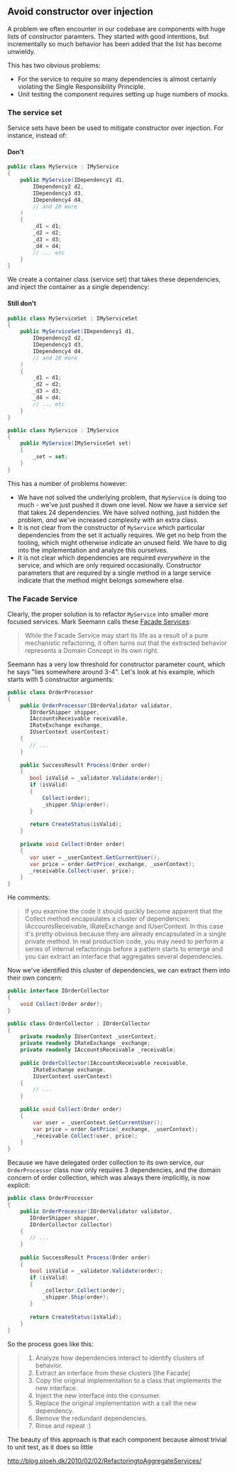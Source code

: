 ## Avoid constructor over injection

A problem we often encounter in our codebase are components with huge lists of constructor paramters. They started with good intentions, but incrementally so much behavior has been added that the list has become unwieldy.

This has two obvious problems:

- For the service to require so many dependencies is almost certainly violating the Single Responsibility Principle.
- Unit testing the component requires setting up huge numbers of mocks.

### The service set
 
Service sets have been be used to mitigate constructor over injection. For instance, instead of:

#### Don't

```c#
public class MyService : IMyService
{
    public MyService(IDependency1 d1,
        IDependency2 d2,
        IDependency3 d3,
        IDependency4 d4,
        // and 20 more
    )
    {
        _d1 = d1;
        _d2 = d2;
        _d3 = d3;
        _d4 = d4;
        // ... etc
    }
}
```

We create a container class (service set) that takes these dependencies, and inject the container as a single dependency:

#### Still don't

```c#
public class MyServiceSet : IMyServiceSet
{
    public MyServiceSet(IDependency1 d1,
        IDependency2 d2,
        IDependency3 d3,
        IDependency4 d4,
        // and 20 more
    )
    {
        _d1 = d1;
        _d2 = d2;
        _d3 = d3;
        _d4 = d4;
        // ... etc
    }
}

public class MyService : IMyService
{
    public MyService(IMyServiceSet set)
    {
        _set = set;
    }
}
```

This has a number of problems however:

- We have not solved the underlying problem, that `MyService` is doing too much - we've just pushed it down one level. Now we have a service _set_ that takes 24 dependencies. We have solved nothing, just hidden the problem, _and_ we've increased complexity with an extra class.
- It is not clear from the constructor of `MyService` which particular dependencies from the set it actually requires. We get no help from the tooling, which might otherwise indicate an unused field. We have to dig into the implementation and analyze this ourselves.
- It is not clear which dependencies are required _everywhere_ in the service, and which are only required occasionally. Constructor parameters that are required by a single method in a large service indicate that the method might belongs somewhere else.  

### The Facade Service

Clearly, the proper solution is to refactor `MyService` into smaller more focused services. Mark Seemann calls these [Facade Services](http://blog.ploeh.dk/2010/02/02/RefactoringtoAggregateServices/):

> While the Facade Service may start its life as a result of a pure mechanistic refactoring, it often turns out that the extracted behavior represents a Domain Concept in its own right.

Seemann has a very low threshold for constructor parameter count, which he says "lies somewhere around 3-4". Let's look at his example, which starts with 5 constructor arguments:

```c#
public class OrderProcessor
{
    public OrderProcessor(IOrderValidator validator,
       IOrderShipper shipper,
       IAccountsReceivable receivable,
       IRateExchange exchange,
       IUserContext userContext)
    {
       // ...
    }
       
    public SuccessResult Process(Order order)
    {
       bool isValid = _validator.Validate(order);
       if (isValid)
       {
           Collect(order);
           _shipper.Ship(order);
       }
    
       return CreateStatus(isValid);
    }
    
    private void Collect(Order order)
    {
       var user = _userContext.GetCurrentUser();
       var price = order.GetPrice(_exchange, _userContext);
       _receivable.Collect(user, price);
    }
}
```

He comments:

> If you examine the code it should quickly become apparent that the Collect method encapsulates a cluster of dependencies: IAccountsReceivable, IRateExchange and IUserContext. In this case it's pretty obvious because they are already encapsulated in a single private method. In real production code, you may need to perform a series of internal refactorings before a pattern starts to emerge and you can extract an interface that aggregates several dependencies.
  

Now we've identified this cluster of dependencies, we can extract them into their own concern:
                                                                                         
```c#
public interface IOrderCollector
{
    void Collect(Order order);
}

public class OrderCollector : IOrderCollector
{
    private readonly IUserContext _userContext;
    private readonly IRateExchange _exchange;
    private readonly IAccountsReceivable _receivable;
 
    public OrderCollector(IAccountsReceivable receivable,
        IRateExchange exchange,
        IUserContext userContext)
    {
        // ...
    }
 
    public void Collect(Order order)
    {
        var user = _userContext.GetCurrentUser();
        var price = order.GetPrice(_exchange, _userContext);
        _receivable.Collect(user, price);
    }
}
```

Because we have delegated order collection to its own service, our `OrderProcessor` class now only requires 3 dependencies, and the domain concern of order collection, which was always there implicitly, is now explicit:

```c#
public class OrderProcessor
{
    public OrderProcessor(IOrderValidator validator,
       IOrderShipper shipper,
       IOrderCollector collector)
    {
       // ...
    }
       
    public SuccessResult Process(Order order)
    {
       bool isValid = _validator.Validate(order);
       if (isValid)
       {
           _collector.Collect(order);
           _shipper.Ship(order);
       }
    
       return CreateStatus(isValid);
    }
}
```

So the process goes like this:

> 1. Analyze how dependencies interact to identify clusters of behavior.
> 1. Extract an interface from these clusters [the Facade]
> 1. Copy the original implementation to a class that implements the new interface.
> 1. Inject the new interface into the consumer.
> 1. Replace the original implementation with a call the new dependency.
> 1. Remove the redundant dependencies.
> 1. Rinse and repeat :)

The beauty of this approach is that each component because almost trivial to unit test, as it does so little

http://blog.ploeh.dk/2010/02/02/RefactoringtoAggregateServices/